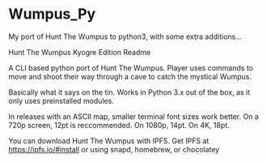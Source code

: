 # Wumpus_Py
My port of Hunt The Wumpus to python3, with some extra additions...

Hunt The Wumpus Kyogre Edition Readme

A CLI based python port of Hunt The Wumpus. Player uses commands to move and shoot their way through a cave to catch the mystical Wumpus.

Basically what it says on the tin. Works in Python 3.x out of the box, as it only uses preinstalled modules.

In releases with an ASCII map, smaller terminal font sizes work better. On a 720p screen, 12pt is reccommended. On 1080p, 14pt. On 4K, 18pt.

You can download Hunt The Wumpus with IPFS. Get IPFS at https://ipfs.io/#install or using snapd, homebrew, or chocolatey


